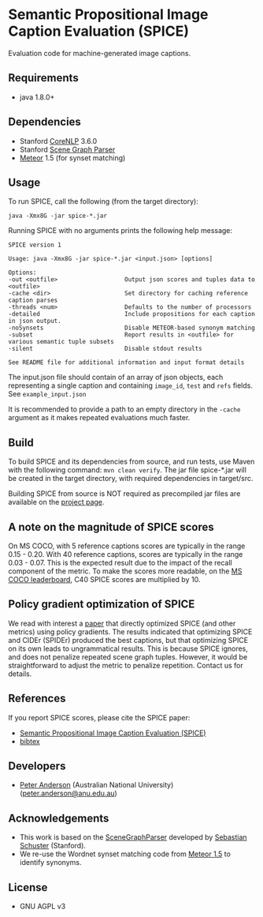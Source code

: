 Semantic Propositional Image Caption Evaluation (SPICE)
===================

Evaluation code for machine-generated image captions.

## Requirements ##
- java 1.8.0+

## Dependencies ##
- Stanford [CoreNLP](http://stanfordnlp.github.io/CoreNLP/) 3.6.0
- Stanford [Scene Graph Parser](http://nlp.stanford.edu/software/scenegraph-parser.shtml)
- [Meteor](http://www.cs.cmu.edu/~alavie/METEOR/) 1.5 (for synset matching)

## Usage ##

To run SPICE, call the following (from the target directory):

    java -Xmx8G -jar spice-*.jar

Running SPICE with no arguments prints the following help message:

    SPICE version 1
    
    Usage: java -Xmx8G -jar spice-*.jar <input.json> [options]
    
    Options:
    -out <outfile>                   Output json scores and tuples data to <outfile>
    -cache <dir>                     Set directory for caching reference caption parses
    -threads <num>                   Defaults to the number of processors
    -detailed                        Include propositions for each caption in json output.
    -noSynsets                       Disable METEOR-based synonym matching
    -subset                          Report results in <outfile> for various semantic tuple subsets
    -silent                          Disable stdout results
    
    See README file for additional information and input format details

The input.json file should contain of an array of json objects, each representing a single caption and containing `image_id`, `test` and `refs` fields. See `example_input.json`

It is recommended to provide a path to an empty directory in the `-cache` argument as it makes repeated evaluations much faster.

## Build ##
To build SPICE and its dependencies from source, and run tests, use Maven with the following command: `mvn clean verify`. The jar file spice-*.jar will be created in the target directory, with required dependencies in target/src.

Building SPICE from source is NOT required as precompiled jar files are available on the [project page](http://panderson.me/spice).

## A note on the magnitude of SPICE scores ## 
On MS COCO, with 5 reference captions scores are typically in the range 0.15 - 0.20. With 40 reference captions, scores are typically in the range 0.03 - 0.07. This is the expected result due to the impact of the recall component of the metric. To make the scores more readable, on the [MS COCO leaderboard](http://mscoco.org/dataset/#captions-leaderboard), C40 SPICE scores are multiplied by 10.

## Policy gradient optimization of SPICE ##
We read with interest a [paper](https://arxiv.org/abs/1612.00370) that directly optimized SPICE (and other metrics) using policy gradients. The results indicated that optimizing SPICE and CIDEr (SPIDEr) produced the best captions, but that optimizing SPICE on its own leads to ungrammatical results. This is because SPICE ignores, and does not penalize repeated scene graph tuples. However, it would be straightforward to adjust the metric to penalize repetition. Contact us for details.

## References ##
If you report SPICE scores, please cite the SPICE paper:
- [Semantic Propositional Image Caption Evaluation (SPICE)](http://panderson.me/images/SPICE.pdf) 
- [bibtex](http://panderson.me/images/SPICE.bib)

## Developers ##
- [Peter Anderson](http://panderson.me) (Australian National University) (peter.anderson@anu.edu.au)

## Acknowledgements ##
- This work is based on the [SceneGraphParser](http://nlp.stanford.edu/software/scenegraph-parser.shtml) developed by [Sebastian Schuster](http://sebschu.com/) (Stanford).
- We re-use the Wordnet synset matching code from [Meteor 1.5](http://www.cs.cmu.edu/~alavie/METEOR/) to identify synonyms.

## License ##
- GNU AGPL v3
